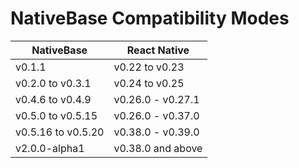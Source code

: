 # NativeBase Compatibility Modes

<table width="80%" class="table table-hover">
            <thead>
                <tr>
                    <th>NativeBase</th>
                    <th>React Native</th>
                </tr>
            </thead>
            <tbody>
                <tr>
                    <td>v0.1.1</td>
                    <td>v0.22 to v0.23</td>
                </tr>
                <tr>
                    <td>v0.2.0 to v0.3.1</td>
                    <td>v0.24 to v0.25</td>
                </tr>
                <tr>
                    <td>v0.4.6 to v0.4.9</td>
                    <td>v0.26.0 - v0.27.1</td>
                </tr>
                <tr>
                    <td>v0.5.0 to v0.5.15</td>
                    <td>v0.26.0 - v0.37.0 </td>
                </tr>
                <tr>
                    <td>v0.5.16 to v0.5.20</td>
                    <td>v0.38.0 - v0.39.0 </td>
                </tr>
                <tr>
                    <td>v2.0.0-alpha1</td>
                    <td>v0.38.0 and above</td>
                </tr>
            </tbody>
        </table><br />

